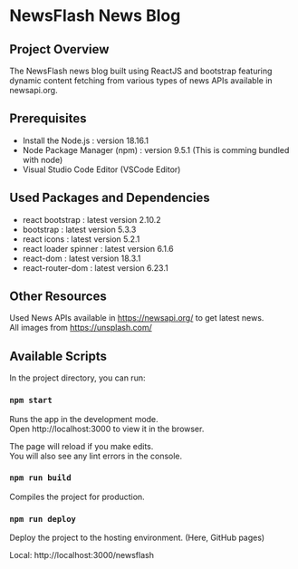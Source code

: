 # NewsFlash News Blog

## Project Overview

The NewsFlash news blog built using ReactJS and bootstrap featuring dynamic content fetching from various types of news APIs available in newsapi.org.

## Prerequisites

- Install the Node.js : version 18.16.1
- Node Package Manager (npm) : version 9.5.1 (This is comming bundled with node)
- Visual Studio Code Editor (VSCode Editor)

## Used Packages and Dependencies

- react bootstrap : latest version 2.10.2
- bootstrap   : latest version 5.3.3
- react icons : latest version 5.2.1
- react loader spinner : latest version 6.1.6
- react-dom   : latest version 18.3.1
- react-router-dom : latest version 6.23.1

## Other Resources

Used News APIs available in https://newsapi.org/ to get latest news.\
All images from https://unsplash.com/

## Available Scripts

In the project directory, you can run:

### `npm start`

Runs the app in the development mode.\
Open http://localhost:3000 to view it in the browser.

The page will reload if you make edits.\
You will also see any lint errors in the console.

### `npm run build`

Compiles the project for production.

### `npm run deploy`

Deploy the project to the hosting environment. (Here, GitHub pages)

Local: http://localhost:3000/newsflash 

